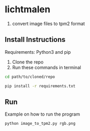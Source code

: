 lichtmalen
==========

1) convert image files to tpm2 format

## Install Instructions
Requirements: Python3 and pip

1. Clone the repo
2. Run these commands in terminal
```bash
cd path/to/cloned/repo

pip install -r requirements.txt
```

## Run
Example on how to run the program
```bash
python image_to_tpm2.py rgb.png
```
